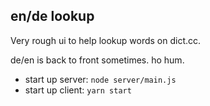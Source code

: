 ## en/de lookup

Very rough ui to help lookup words on dict.cc.

de/en is back to front sometimes. ho hum.

- start up server: `node server/main.js`
- start up client: `yarn start`
